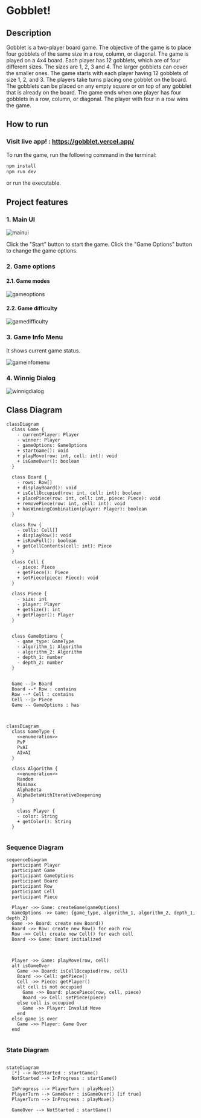 # Gobblet!

## Description

Gobblet is a two-player board game. The objective of the game is to place four gobblets of the same size in a row, column, or diagonal. The game is played on a 4x4 board. Each player has 12 gobblets, which are of four different sizes. The sizes are 1, 2, 3 and 4. The larger gobblets can cover the smaller ones. The game starts with each player having 12 gobblets of size 1, 2, and 3. The players take turns placing one gobblet on the board. The gobblets can be placed on any empty square or on top of any gobblet that is already on the board. The game ends when one player has four gobblets in a row, column, or diagonal. The player with four in a row wins the game.

## How to run

### Visit live app! : https://gobblet.vercel.app/

To run the game, run the following command in the terminal:

```bash
npm install
npm run dev
```

or run the executable.

## Project features

### 1. Main UI

![mainui](./imgs/1.mainui.png)

Click the "Start" button to start the game. Click the "Game Options" button to change the game options.

### 2. Game options

#### 2.1. Game modes

![gameoptions](./imgs/2.1.gameoptions.png)

#### 2.2. Game difficulty

![gamedifficulty](./imgs/2.2.gamedifficulty.png)


### 3. Game Info Menu

It shows current game status.

![gameinfomenu](./imgs/3.gameinfomenu.png)

### 4. Winnig Dialog

![winnigdialog](./imgs/4.winnigdialog.png)


## Class Diagram


```mermaid
classDiagram
  class Game {
    - currentPlayer: Player
    - winner: Player
    - gameOptions: GameOptions
    + startGame(): void
    + playMove(row: int, cell: int): void
    + isGameOver(): boolean
  }

  class Board {
    - rows: Row[]
    + displayBoard(): void
    + isCellOccupied(row: int, cell: int): boolean
    + placePiece(row: int, cell: int, piece: Piece): void
    + removePiece(row: int, cell: int): void
    + hasWinningCombination(player: Player): boolean
  }

  class Row {
    - cells: Cell[]
    + displayRow(): void
    + isRowFull(): boolean
    + getCellContents(cell: int): Piece
  }

  class Cell {
    - piece: Piece
    + getPiece(): Piece
    + setPiece(piece: Piece): void
  }

  class Piece {
    - size: int
    - player: Player
    + getSize(): int
    + getPlayer(): Player
  }


  class GameOptions {
    - game_type: GameType
    - algorithm_1: Algorithm
    - algorithm_2: Algorithm
    - depth_1: number
    - depth_2: number
  }


  Game --|> Board
  Board --* Row : contains
  Row --* Cell : contains
  Cell --|> Piece
  Game -- GameOptions : has



```

```mermaid
classDiagram
  class GameType {
    <<enumeration>>
    PvP
    PvAI
    AIvAI
  }

  class Algorithm {
    <<enumeration>>
    Random
    Minimax
    AlphaBeta
    AlphaBetaWithIterativeDeepening
  }

    class Player {
    - color: String
    + getColor(): String
  }


```

### Sequence Diagram

```mermaid
sequenceDiagram
  participant Player
  participant Game
  participant GameOptions
  participant Board
  participant Row
  participant Cell
  participant Piece

  Player ->> Game: createGame(gameOptions)
  GameOptions ->> Game: {game_type, algorithm_1, algorithm_2, depth_1, depth_2}
  Game ->> Board: create new Board()
  Board ->> Row: create new Row() for each row
  Row ->> Cell: create new Cell() for each cell
  Board ->> Game: Board initialized



  Player ->> Game: playMove(row, cell)
  alt isGameOver
    Game ->> Board: isCellOccupied(row, cell)
    Board ->> Cell: getPiece()
    Cell ->> Piece: getPlayer()
    alt cell is not occupied
      Game ->> Board: placePiece(row, cell, piece)
      Board ->> Cell: setPiece(piece)
    else cell is occupied
      Game ->> Player: Invalid Move
    end
  else game is over
    Game ->> Player: Game Over
  end


```

### State Diagram
```mermaid

stateDiagram
  [*] --> NotStarted : startGame()
  NotStarted --> InProgress : startGame()

  InProgress --> PlayerTurn : playMove()
  PlayerTurn --> GameOver : isGameOver() [if true]
  PlayerTurn --> InProgress : playMove() 

  GameOver --> NotStarted : startGame()

```